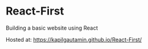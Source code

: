 # React-First
 Building a basic website using React

Hosted at: https://kapilgautamin.github.io/React-First/
